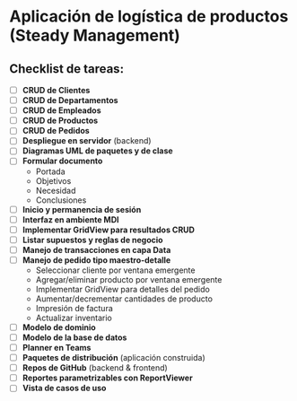 # Aplicación de logística de productos (Steady Management)

##  Checklist de tareas:

- [ ] **CRUD de Clientes**
- [ ] **CRUD de Departamentos**
- [ ] **CRUD de Empleados**
- [ ] **CRUD de Productos**
- [ ] **CRUD de Pedidos**
- [ ] **Despliegue en servidor** (backend)
- [ ] **Diagramas UML de paquetes y de clase**
- [ ] **Formular documento**  
  - Portada  
  - Objetivos  
  - Necesidad  
  - Conclusiones  
- [ ] **Inicio y permanencia de sesión**
- [ ] **Interfaz en ambiente MDI**
- [ ] **Implementar GridView para resultados CRUD**
- [ ] **Listar supuestos y reglas de negocio**
- [ ] **Manejo de transacciones en capa Data**
- [ ] **Manejo de pedido tipo maestro-detalle**  
  - Seleccionar cliente por ventana emergente  
  - Agregar/eliminar producto por ventana emergente  
  - Implementar GridView para detalles del pedido  
  - Aumentar/decrementar cantidades de producto  
  - Impresión de factura  
  - Actualizar inventario  
- [ ] **Modelo de dominio**
- [ ] **Modelo de la base de datos**
- [ ] **Planner en Teams**
- [ ] **Paquetes de distribución** (aplicación construida)
- [ ] **Repos de GitHub** (backend & frontend)
- [ ] **Reportes parametrizables con ReportViewer**
- [ ] **Vista de casos de uso**
